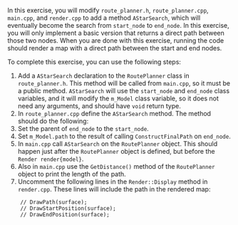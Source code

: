 In this exercise, you will modify `route_planner.h`, `route_planner.cpp`, `main.cpp`, and `render.cpp` to add a method `AStarSearch`, which will eventually become the search from `start_node` to `end_node`. In this exercise, you will only implement a basic version that returns a direct path between those two nodes. When you are done with this exercise, running the code should render a map with a direct path between the start and end nodes.


To complete this exercise, you can use the following steps:
1. Add a `AStarSearch` declaration to the `RoutePlanner` class in `route_planner.h`. This method will be called from `main.cpp`, so it must be a public method. `AStarSearch` will use the `start_node` and `end_node` class variables, and it will modify the `m_Model` class variable, so it does not need any arguments, and should have `void` return type.
2. In `route_planner.cpp` define the `AStarSearch` method. The method should do the following:
  1. Set the parent of `end_node` to the `start_node`.
  2. Set `m_Model.path` to the result of calling `ConstructFinalPath` on `end_node`.
3. In `main.cpp` call `AStarSearch` on the `RoutePlanner` object. This should happen just after the `RoutePlanner` object is defined, but before the `Render render{model}`.
4. Also in `main.cpp` use the `GetDistance()` method of the `RoutePlanner` object to print the length of the path.
5. Uncomment the following lines in the `Render::Display` method in `render.cpp`. These lines will include the path in the rendered map:
```
    // DrawPath(surface);
    // DrawStartPosition(surface);
    // DrawEndPosition(surface);
```
